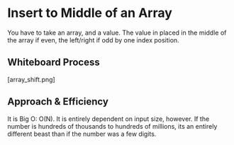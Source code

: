 # Insert to Middle of an Array
You have to take an array, and a value. The value in placed in the middle of the array if even, the left/right if odd by one index position.

## Whiteboard Process
[array_shift.png]

## Approach & Efficiency
It is Big O: O(N). It is entirely dependent on input size, however. If the number is hundreds of thousands to hundreds of millions, its an entirely different beast than if the number was a few digits.
